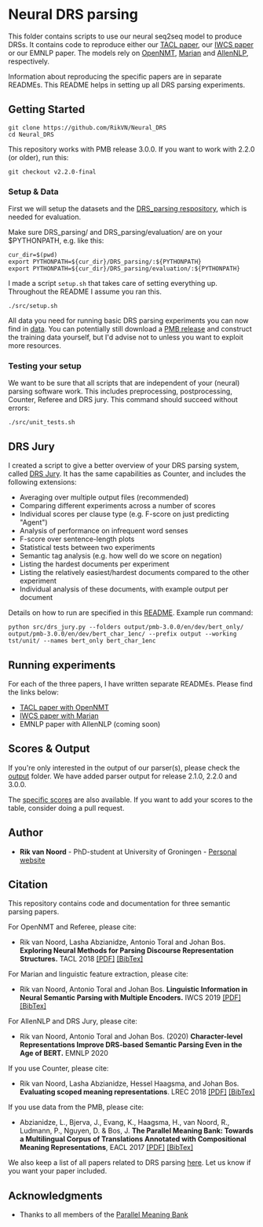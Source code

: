 # Neural DRS parsing

This folder contains scripts to use our neural seq2seq model to produce DRSs. It contains code to reproduce either our [TACL paper](https://www.aclweb.org/anthology/Q18-1043.pdf), our [IWCS paper](https://www.aclweb.org/anthology/W19-0504/) or our EMNLP paper. The models rely on [OpenNMT](http://opennmt.net/), [Marian](https://marian-nmt.github.io/) and [AllenNLP](https://allennlp.org/), respectively.

Information about reproducing the specific papers are in separate READMEs. This README helps in setting up all DRS parsing experiments.

## Getting Started

```
git clone https://github.com/RikVN/Neural_DRS
cd Neural_DRS
```

This repository works with PMB release 3.0.0. If you want to work with 2.2.0 (or older), run this:

```
git checkout v2.2.0-final
```

### Setup & Data

First we will setup the datasets and the [DRS_parsing respository](https://github.com/RikVN/DRS_parsing), which is needed for evaluation.

Make sure DRS_parsing/ and DRS_parsing/evaluation/ are on your $PYTHONPATH, e.g. like this:

```
cur_dir=$(pwd)
export PYTHONPATH=${cur_dir}/DRS_parsing/:${PYTHONPATH}
export PYTHONPATH=${cur_dir}/DRS_parsing/evaluation/:${PYTHONPATH}
```

I made a script ``setup.sh`` that takes care of setting everything up. Throughout the README I assume you ran this.

```
./src/setup.sh
```

All data you need for running basic DRS parsing experiments you can now find in [data](data). You can potentially still download a [PMB release](http://pmb.let.rug.nl/data.php) and construct the training data yourself, but I'd advise not to unless you want to exploit more resources.

### Testing your setup ###

We want to be sure that all scripts that are independent of your (neural) parsing software work. This includes preprocessing, postprocessing, Counter, Referee and DRS jury. This command should succeed without errors:

```
./src/unit_tests.sh
```

## DRS Jury ##

I created a script to give a better overview of your DRS parsing system, called [DRS Jury](src/drs_jury.py). It has the same capabilities as Counter, and includes the following extensions:

* Averaging over multiple output files (recommended)
* Comparing different experiments across a number of scores
* Individual scores per clause type (e.g. F-score on just predicting "Agent")
* Analysis of performance on infrequent word senses
* F-score over sentence-length plots
* Statistical tests between two experiments
* Semantic tag analysis (e.g. how well do we score on negation)
* Listing the hardest documents per experiment
* Listing the relatively easiest/hardest documents compared to the other experiment
* Individual analysis of these documents, with example output per document

Details on how to run are specified in this [README](DRS_jury.md). Example run command:

```
python src/drs_jury.py --folders output/pmb-3.0.0/en/dev/bert_only/ output/pmb-3.0.0/en/dev/bert_char_1enc/ --prefix output --working tst/unit/ --names bert_only bert_char_1enc
```

## Running experiments ##

For each of the three papers, I have written separate READMEs. Please find the links below:

* [TACL paper with OpenNMT](OpenNMT.md)
* [IWCS paper with Marian](Marian.md)
* EMNLP paper with AllenNLP (coming soon)

## Scores & Output ##

If you're only interested in the output of our parser(s), please check the [output](output) folder.  We have added parser output for release 2.1.0, 2.2.0 and 3.0.0. 

The [specific scores](Scores.md) are also available. If you want to add your scores to the table, consider doing a pull request.

## Author

* **Rik van Noord** - PhD-student at University of Groningen - [Personal website](http://www.rikvannoord.nl)

## Citation ##

This repository contains code and documentation for three semantic parsing papers.

For OpenNMT and Referee, please cite:

* Rik van Noord, Lasha Abzianidze, Antonio Toral and Johan Bos. **Exploring Neural Methods for Parsing Discourse Representation Structures.** TACL 2018 [\[PDF\]](https://www.aclweb.org/anthology/Q18-1043.pdf) [\[BibTex\]](https://www.aclweb.org/anthology/Q18-1043.bib)

For Marian and linguistic feature extraction, please cite:

* Rik van Noord, Antonio Toral and Johan Bos. **Linguistic Information in Neural Semantic Parsing with Multiple Encoders.** IWCS 2019 [\[PDF\]](https://www.aclweb.org/anthology/W19-0504.pdf) [\[BibTex\]](https://www.aclweb.org/anthology/W19-0504.bib)

For AllenNLP and DRS Jury, please cite:

* Rik van Noord, Antonio Toral and Johan Bos. (2020) **Character-level Representations Improve DRS-based Semantic Parsing Even in the Age of BERT.** EMNLP 2020

If you use Counter, please cite:

* Rik van Noord, Lasha Abzianidze, Hessel Haagsma, and Johan Bos. **Evaluating scoped meaning representations**. LREC 2018 [\[PDF\]](https://www.aclweb.org/anthology/L18-1267.pdf) [\[BibTex\]](https://www.aclweb.org/anthology/L18-1267.bib)

If you use data from the PMB, please cite:

* Abzianidze, L., Bjerva, J., Evang, K., Haagsma, H., van Noord, R., Ludmann, P., Nguyen, D. & Bos, J. **The Parallel Meaning Bank: Towards a Multilingual Corpus of Translations Annotated with Compositional Meaning Representations**, EACL 2017 [\[PDF\]](https://www.aclweb.org/anthology/E17-2039.pdf) [\[BibTex\]](https://www.aclweb.org/anthology/E17-2039.bib)

We also keep a list of all papers related to DRS parsing [here](https://pmb.let.rug.nl/publications.php). Let us know if you want your paper included.

## Acknowledgments

* Thanks to all members of the [Parallel Meaning Bank](http://pmb.let.rug.nl)
